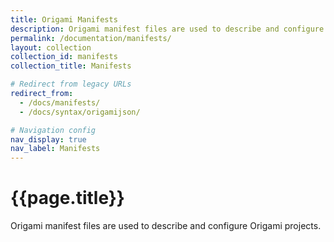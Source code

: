 ```yaml
---
title: Origami Manifests
description: Origami manifest files are used to describe and configure Origami projects.
permalink: /documentation/manifests/
layout: collection
collection_id: manifests
collection_title: Manifests

# Redirect from legacy URLs
redirect_from:
  - /docs/manifests/
  - /docs/syntax/origamijson/

# Navigation config
nav_display: true
nav_label: Manifests
---
```


# {{page.title}}

Origami manifest files are used to describe and configure Origami projects.
